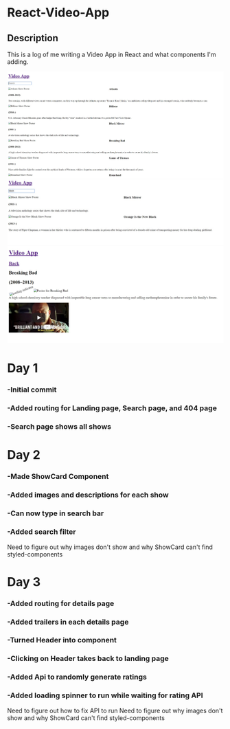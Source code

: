 # React-Video-App

## Description
This is a log of me writing a Video App in React and what components I'm adding.

![Search Bar](screenshots/search.png "This is the screen where you can search all the different shows")
![Search Bar Example: Black](screenshots/search_black.png "The screen updates as you type")
![Details Example: Breaking Bad](screenshots/breakingBad.png "This is an example of when you look up the details of a specific show")

# Day 1
### -Initial commit
### -Added routing for Landing page, Search page, and 404 page
### -Search page shows all shows

# Day 2
### -Made ShowCard Component
### -Added images and descriptions for each show
### -Can now type in search bar
### -Added search filter

Need to figure out why images don't show and why ShowCard can't find styled-components

# Day 3
### -Added routing for details page
### -Added trailers in each details page
### -Turned Header into component
### -Clicking on Header takes back to landing page
### -Added Api to randomly generate ratings
### -Added loading spinner to run while waiting for rating API

Need to figure out how to fix API to run
Need to figure out why images don't show and why ShowCard can't find styled-components

